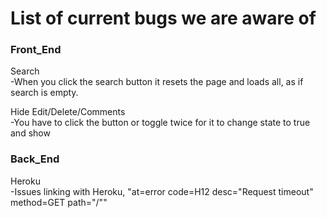 # List of current bugs we are aware of



### Front_End
Search <br/>
-When you click the search button it resets the page and loads all, as if search is empty.

Hide Edit/Delete/Comments<br/>
-You have to click the button or toggle twice for it to change state to true and show


### Back_End
Heroku<br/>
-Issues linking with Heroku, "at=error code=H12 desc="Request timeout" method=GET path="/""
